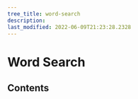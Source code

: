 ```yaml
---
tree_title: word-search
description: 
last_modified: 2022-06-09T21:23:28.2328
---
```


# Word Search

## Contents
